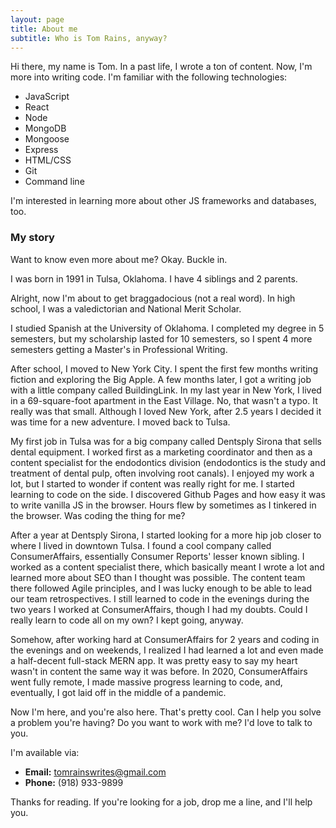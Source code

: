```yaml
---
layout: page
title: About me
subtitle: Who is Tom Rains, anyway?
---
```


Hi there, my name is Tom. In a past life, I wrote a ton of content. Now, I'm more into writing code. I'm familiar with the following technologies:

- JavaScript
- React
- Node
- MongoDB
- Mongoose
- Express
- HTML/CSS
- Git
- Command line

I'm interested in learning more about other JS frameworks and databases, too.

### My story

Want to know even more about me? Okay. Buckle in.

I was born in 1991 in Tulsa, Oklahoma. I have 4 siblings and 2 parents. 

Alright, now I'm about to get braggadocious (not a real word). In high school, I was a valedictorian and National Merit Scholar. 

I studied Spanish at the University of Oklahoma. I completed my degree in 5 semesters, but my scholarship lasted for 10 semesters, so I spent 4 more semesters getting a Master's in Professional Writing.

After school, I moved to New York City. I spent the first few months writing fiction and exploring the Big Apple. A few months later, I got a writing job with a little company called BuildingLink. In my last year in New York, I lived in a 69-square-foot apartment in the East Village. No, that wasn't a typo. It really was that small. Although I loved New York, after 2.5 years I decided it was time for a new adventure. I moved back to Tulsa.

My first job in Tulsa was for a big company called Dentsply Sirona that sells dental equipment. I worked first as a marketing coordinator and then as a content specialist for the endodontics division (endodontics is the study and treatment of dental pulp, often involving root canals). I enjoyed my work a lot, but I started to wonder if content was really right for me. I started learning to code on the side. I discovered Github Pages and how easy it was to write vanilla JS in the browser. Hours flew by sometimes as I tinkered in the browser. Was coding the thing for me?

After a year at Dentsply Sirona, I started looking for a more hip job closer to where I lived in downtown Tulsa. I found a cool company called ConsumerAffairs, essentially Consumer Reports' lesser known sibling. I worked as a content specialist there, which basically meant I wrote a lot and learned more about SEO than I thought was possible. The content team there followed Agile principles, and I was lucky enough to be able to lead our team retrospectives. I still learned to code in the evenings during the two years I worked at ConsumerAffairs, though I had my doubts. Could I really learn to code all on my own? I kept going, anyway.

Somehow, after working hard at ConsumerAffairs for 2 years and coding in the evenings and on weekends, I realized I had learned a lot and even made a half-decent full-stack MERN app. It was pretty easy to say my heart wasn't in content the same way it was before. In 2020, ConsumerAffairs went fully remote, I made massive progress learning to code, and, eventually, I got laid off in the middle of a pandemic.

Now I'm here, and you're also here. That's pretty cool. Can I help you solve a problem you're having? Do you want to work with me? I'd love to talk to you.

I'm available via:
- **Email:** tomrainswrites@gmail.com
- **Phone:** (918) 933-9899

Thanks for reading. If you're looking for a job, drop me a line, and I'll help you.

